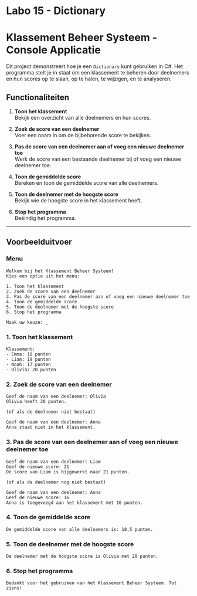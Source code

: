 # Labo 15 - Dictionary

# Klassement Beheer Systeem - Console Applicatie

Dit project demonstreert hoe je een `Dictionary` kunt gebruiken in C#. Het programma stelt je in staat om een klassement te beheren door deelnemers en hun scores op te slaan, op te halen, te wijzigen, en te analyseren.

## Functionaliteiten

1. **Toon het klassement**  
   Bekijk een overzicht van alle deelnemers en hun scores.

2. **Zoek de score van een deelnemer**  
   Voer een naam in om de bijbehorende score te bekijken.

3. **Pas de score van een deelnemer aan of voeg een nieuwe deelnemer toe**  
   Werk de score van een bestaande deelnemer bij of voeg een nieuwe deelnemer toe.

4. **Toon de gemiddelde score**  
   Bereken en toon de gemiddelde score van alle deelnemers.

5. **Toon de deelnemer met de hoogste score**  
   Bekijk wie de hoogste score in het klassement heeft.

6. **Stop het programma**  
   Beëindig het programma.

---

## Voorbeelduitvoer

### Menu
```plaintext
Welkom bij het Klassement Beheer Systeem!
Kies een optie uit het menu:

1. Toon het klassement
2. Zoek de score van een deelnemer
3. Pas de score van een deelnemer aan of voeg een nieuwe deelnemer toe
4. Toon de gemiddelde score
5. Toon de deelnemer met de hoogste score
6. Stop het programma

Maak uw keuze: _
```
### 1. Toon het klassement
```plaintext
Klassement:
- Emma: 18 punten
- Liam: 19 punten
- Noah: 17 punten
- Olivia: 20 punten
```
### 2. Zoek de score van een deelnemer
```plaintext
Geef de naam van een deelnemer: Olivia
Olivia heeft 20 punten.

(of als de deelnemer niet bestaat)

Geef de naam van een deelnemer: Anna
Anna staat niet in het klassement.
```
### 3. Pas de score van een deelnemer aan of voeg een nieuwe deelnemer toe
```plaintext
Geef de naam van een deelnemer: Liam
Geef de nieuwe score: 21
De score van Liam is bijgewerkt naar 21 punten.

(of als de deelnemer nog niet bestaat)

Geef de naam van een deelnemer: Anna
Geef de nieuwe score: 16
Anna is toegevoegd aan het klassement met 16 punten.
```
### 4. Toon de gemiddelde score
```plaintext
De gemiddelde score van alle deelnemers is: 18,5 punten.
```
### 5. Toon de deelnemer met de hoogste score
```plaintext
De deelnemer met de hoogste score is Olivia met 20 punten.
```
### 6. Stop het programma
```plaintext
Bedankt voor het gebruiken van het Klassement Beheer Systeem. Tot ziens!
```
